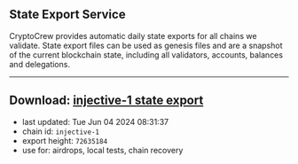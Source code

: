 ## State Export Service
CryptoCrew provides automatic daily state exports for all chains we validate. State export files can be used as genesis files and are a snapshot of the current blockchain state, including all validators, accounts, balances and delegations.

---
**Download: [injective-1 state export](https://dl-eu2.ccvalidators.com/SERVICE/injective/injective-1_export_72635184.json)**
---

- last updated: Tue Jun 04 2024 08:31:37
- chain id: `injective-1`
- export height: `72635184`
- use for: airdrops, local tests, chain recovery
